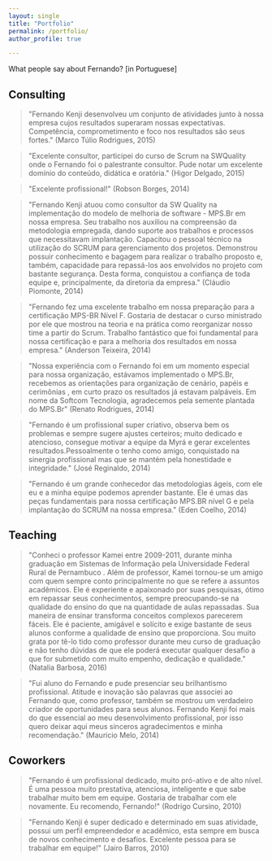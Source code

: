 ```yaml
---
layout: single
title: "Portfolio"
permalink: /portfolio/
author_profile: true

---
```


What people say about Fernando? [in Portuguese]

## Consulting

>"Fernando Kenji desenvolveu um conjunto de atividades junto à nossa empresa cujos resultados superaram nossas expectativas. Competência, comprometimento e foco nos resultados são seus fortes." (Marco Túlio Rodrigues, 2015)

> "Excelente consultor, participei do curso de Scrum na SWQuality onde o Fernando foi o palestrante consultor. Pude notar um excelente domínio do conteúdo, didática e oratória." (Higor Delgado, 2015)

> "Excelente profissional!" (Robson Borges, 2014)

> "Fernando Kenji atuou como consultor da SW Quality na implementação do modelo de melhoria de software - MPS.Br em nossa empresa. Seu trabalho nos auxiliou na compreensão da metodologia empregada, dando suporte aos trabalhos e processos que necessitavam implantação. Capacitou o pessoal técnico na utilização do SCRUM para gerenciamento dos projetos. Demonstrou possuir conhecimento e bagagem para realizar o trabalho proposto e, também, capacidade para repassá-los aos envolvidos no projeto com bastante segurança. Desta forma, conquistou a confiança de toda equipe e, principalmente, da diretoria da empresa." (Cláudio Piomonte, 2014)

> "Fernando fez uma excelente trabalho em nossa preparação para a certificação MPS-BR Nível F. Gostaria de destacar o curso ministrado por ele que mostrou na teoria e na prática como reorganizar nosso time a partir do Scrum. Trabalho fantástico que foi fundamental para nossa certificação e para a melhoria dos resultados em nossa empresa." (Anderson Teixeira, 2014)

> "Nossa experiência com o Fernando foi em um momento especial para nossa organização, estávamos implementado o MPS.Br, recebemos as orientações para organização de cenário, papéis e cerimônias , em curto prazo os resultados já estavam palpáveis. Em nome da Softcom Tecnologia, agradecemos pela semente plantada do MPS.Br" (Renato Rodrigues, 2014)

> "Fernando é um profissional super criativo, observa bem os problemas e sempre sugere ajustes certeiros; muito dedicado e atencioso, consegue motivar a equipe da Myrá e gerar excelentes resultados.Pessoalmente o tenho como amigo, conquistado na sinergia profissional mas que se mantém pela honestidade e integridade." (José Reginaldo, 2014)

> "Fernando é um grande conhecedor das metodologias ágeis, com ele eu e a minha equipe podemos aprender bastante. Ele é umas das peças fundamentais para nossa certificação MPS.BR nível G e pela implantação do SCRUM na nossa empresa." (Eden Coelho, 2014)


## Teaching
> "Conheci o professor Kamei entre 2009-2011, durante minha graduação em Sistemas de Informação pela Universidade Federal Rural de Pernambuco . Além de professor, Kamei tornou-se um amigo com quem sempre conto principalmente no que se refere a assuntos acadêmicos. Ele é experiente e apaixonado por suas pesquisas, ótimo em repassar seus conhecimentos, sempre preocupando-se na qualidade do ensino do que na quantidade de aulas repassadas. Sua maneira de ensinar transforma conceitos complexos parecerem fáceis. Ele é paciente, amigável e solícito e exige bastante de seus alunos conforme a qualidade de ensino que proporciona. Sou muito grata por tê-lo tido como professor durante meu curso de graduação e não tenho dúvidas de que ele poderá executar qualquer desafio a que for submetido com muito empenho, dedicação e qualidade." (Natalia Barbosa, 2016)

> "Fui aluno do Fernando e pude presenciar seu brilhantismo profissional. Atitude e inovação são palavras que associei ao Fernando que, como professor, também se mostrou um verdadeiro criador de oportunidades para seus alunos. Fernando Kenji foi mais do que essencial ao meu desenvolvimento profissional, por isso quero deixar aqui meus  sinceros agradecimentos e minha recomendação." (Mauricio Melo, 2014)


## Coworkers
> "Fernando é um profissional dedicado, muito pró-ativo e de alto nível. É uma pessoa muito prestativa, atenciosa, inteligente e que sabe trabalhar muito bem em equipe. Gostaria de trabalhar com ele novamente. Eu recomendo, Fernando!" (Rodrigo Cursino, 2010)

> "Fernando Kenji é super dedicado e determinado em suas atividade, possui um perfil empreendedor e acadêmico, esta sempre em busca de novos conhecimento e desafios. Excelente pessoa para se trabalhar em equipe!" (Jairo Barros, 2010)